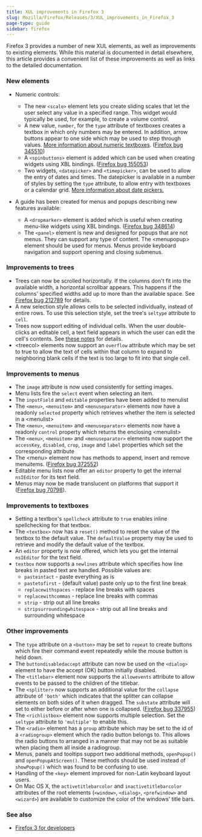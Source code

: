 ```yaml
---
title: XUL improvements in Firefox 3
slug: Mozilla/Firefox/Releases/3/XUL_improvements_in_Firefox_3
page-type: guide
sidebar: firefox
---
```


Firefox 3 provides a number of new XUL elements, as well as improvements to existing elements. While this material is documented in detail elsewhere, this article provides a convenient list of these improvements as well as links to the detailed documentation.

### New elements

- Numeric controls:
  - The new `<scale>` element lets you create sliding scales that let the user select any value in a specified range. This widget would typically be used, for example, to create a volume control.
  - A new value, `number`, for the `type` attribute of textboxes creates a textbox in which only numbers may be entered. In addition, arrow buttons appear to one side which may be used to step through values. [More information about numeric textboxes](https://wiki.mozilla.org/XUL:Specs:NumberBox). ([Firefox bug 345510](https://bugzil.la/345510))
  - A `<spinbuttons>` element is added which can be used when creating widgets using XBL bindings. ([Firefox bug 155053](https://bugzil.la/155053))
  - Two widgets, `<datepicker>` and `<timepicker>`, can be used to allow the entry of dates and times. The datepicker is available in a number of styles by setting the `type` attribute, to allow entry with textboxes or a calendar grid. [More information about date pickers.](https://wiki.mozilla.org/XUL:Specs:DateTimePickers)

- A guide has been created for menus and popups describing new features available:
  - A `<dropmarker>` element is added which is useful when creating menu-like widgets using XBL bindings. ([Firefox bug 348614](https://bugzil.la/348614))
  - The `<panel>` element is new and designed for popups that are not menus. They can support any type of content. The \<menupopup> element should be used for menus. Menus provide keyboard navigation and support opening and closing submenus.

### Improvements to trees

- Trees can now be scrolled horizontally. If the columns don't fit into the available width, a horizontal scrollbar appears. This happens if the columns' specified widths add up to more than the available space. See [Firefox bug 212789](https://bugzil.la/212789) for details.
- A new selection style allows cells to be selected individually, instead of entire rows. To use this selection style, set the tree's `seltype` attribute to `cell`.
- Trees now support editing of individual cells. When the user double-clicks an editable cell, a text field appears in which the user can edit the cell's contents. See [these notes](https://wiki.mozilla.org/XUL:Tree) for details.
- \<treecol> elements now support an `overflow` attribute which may be set to true to allow the text of cells within that column to expand to neighboring blank cells if the text is too large to fit into that single cell.

### Improvements to menus

- The `image` attribute is now used consistently for setting images.
- Menu lists fire the `select` event when selecting an item.
- The `inputField` and `editable` properties have been added to menulist
- The `<menu>`, `<menuitem>` and `<menuseparator>` elements now have a readonly `selected` property which retrieves whether the item is selected in a \<menulist>
- The `<menu>`, `<menuitem>` and `<menuseparator>` elements now have a readonly `control` property which returns the enclosing \<menulist>
- The `<menu>`, `<menuitem>` and `<menuseparator>` elements now support the `accessKey`, `disabled`, `crop`, `image` and `label` properties which set the corresponding attribute
- The \<menu> element now has methods to append, insert and remove menuitems. ([Firefox bug 372552](https://bugzil.la/372552))
- Editable menu lists now offer an `editor` property to get the internal `nsIEditor` for its text field.
- Menus may now be made translucent on platforms that support it ([Firefox bug 70798](https://bugzil.la/70798)).

### Improvements to textboxes

- Setting a textbox's `spellcheck` attribute to `true` enables inline spellchecking for that textbox.
- The `<textbox>` now has a `reset()` method to reset the value of the textbox to the default value. The `defaultValue` property may be used to retrieve and modify the default value of the textbox.
- An `editor` property is now offered, which lets you get the internal `nsIEditor` for the text field.
- `textbox` now supports a `newlines` attribute which specifies how line breaks in pasted text are handled. Possible values are:
  - `pasteintact` - paste everything as is
  - `pastetofirst` - (default value) paste only up to the first line break
  - `replacewithspaces` - replace line breaks with spaces
  - `replacewithcommas` - replace line breaks with commas
  - `strip` - strip out all line breaks
  - `stripsurroundingwhitespace` - strip out all line breaks and surrounding whitespace

### Other improvements

- The `type` attribute on a `<button>` may be set to `repeat` to create buttons which fire their command event repeatedly while the mouse button is held down.
- The `buttondisabledaccept` attribute can now be used on the `<dialog>` element to have the accept (OK) button initially disabled.
- The `<titlebar>` element now supports the `allowevents` attribute to allow events to be passed to the children of the titlebar.
- The `<splitter>` now supports an additional value for the `collapse` attribute of `'both'` which indicates that the splitter can collapse elements on both sides of it when dragged. The `substate` attribute will set to either before or after when one is collapsed. ([Firefox bug 337955](https://bugzil.la/337955))
- The `<richlistbox>` element now supports multiple selection. Set the `seltype` attribute to `'multiple'` to enable this.
- The `<radio>` element has a `group` attribute which may be set to the id of a `<radiogroup>` element which the radio button belongs to. This allows the radio buttons to arranged in a manner that may not be as suitable when placing them all inside a radiogroup.
- Menus, panels and tooltips support two additional methods, `openPopup()` and `openPopupAtScreen()`. These methods should be used instead of `showPopup()` which was found to be confusing to use.
- Handling of the `<key>` element improved for non-Latin keyboard layout users.
- On Mac OS X, the `activetitlebarcolor` and `inactivetitlebarcolor` attributes of the root elements (`<window>`, `<dialog>`, `<prefwindow>` and `<wizard>`) are available to customize the color of the windows' title bars.

### See also

- [Firefox 3 for developers](/en-US/docs/Mozilla/Firefox/Releases/3)
